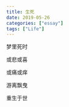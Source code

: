```yaml
---
title: 生死
date: 2019-05-26
categories: ["essay"]
tags: ["Life"]
---
```


梦里死时

或悲或喜

或痛或痒

游离飘曳

重生于世